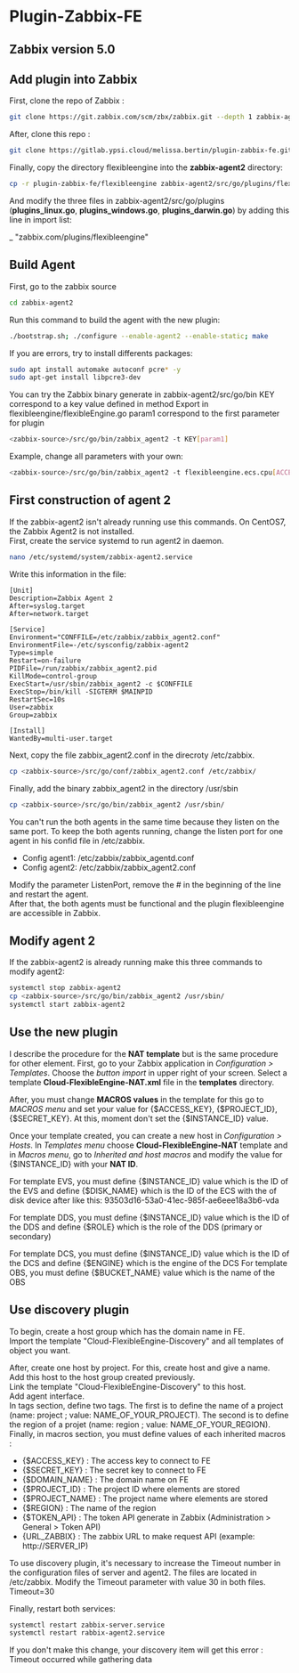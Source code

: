 # Plugin-Zabbix-FE

## Zabbix version 5.0
## Add plugin into Zabbix

First, clone the repo of Zabbix :

```sh
git clone https://git.zabbix.com/scm/zbx/zabbix.git --depth 1 zabbix-agent2
```

After, clone this repo :
```sh
git clone https://gitlab.ypsi.cloud/melissa.bertin/plugin-zabbix-fe.git
```

Finally, copy the directory flexibleengine into the **zabbix-agent2** directory:
```sh
cp -r plugin-zabbix-fe/flexibleengine zabbix-agent2/src/go/plugins/flexibleengine
```

And modify the three files in zabbix-agent2/src/go/plugins (**plugins_linux.go**, **plugins_windows.go**, **plugins_darwin.go**) by adding this line in import list:

_ "zabbix.com/plugins/flexibleengine"


## Build Agent

First, go to the zabbix source
```sh
cd zabbix-agent2
```

Run this command to build the agent with the new plugin:
```sh
./bootstrap.sh; ./configure --enable-agent2 --enable-static; make
```
If you are errors, try to install differents packages:
```sh
sudo apt install automake autoconf pcre* -y
sudo apt-get install libpcre3-dev
```

You can try the Zabbix binary generate in zabbix-agent2/src/go/bin
KEY correspond to a key value defined in method Export in flexibleengine/flexibleEngine.go
param1 correspond to the first parameter for plugin
```sh
<zabbix-source>/src/go/bin/zabbix_agent2 -t KEY[param1]
```
Example, change all parameters with your own:
```sh
<zabbix-source>/src/go/bin/zabbix_agent2 -t flexibleengine.ecs.cpu[ACCESS_KEY,SECRET_KEY,PROJECT_ID,INSTANCE_ID,REGION,FRAME,PERIOD,FILTER]
```

## First construction of agent 2
If the zabbix-agent2 isn't already running use this commands. On CentOS7, the Zabbix Agent2 is not installed.  </br>
First, create the service systemd to run agent2 in daemon. 
```sh
nano /etc/systemd/system/zabbix-agent2.service
```
Write this information in the file:
```
[Unit]
Description=Zabbix Agent 2
After=syslog.target
After=network.target

[Service]
Environment="CONFFILE=/etc/zabbix/zabbix_agent2.conf"
EnvironmentFile=-/etc/sysconfig/zabbix-agent2
Type=simple
Restart=on-failure
PIDFile=/run/zabbix/zabbix_agent2.pid
KillMode=control-group
ExecStart=/usr/sbin/zabbix_agent2 -c $CONFFILE
ExecStop=/bin/kill -SIGTERM $MAINPID
RestartSec=10s
User=zabbix
Group=zabbix

[Install]
WantedBy=multi-user.target
```

Next, copy the file zabbix_agent2.conf in the direcroty /etc/zabbix.
```sh
cp <zabbix-source>/src/go/conf/zabbix_agent2.conf /etc/zabbix/
```

Finally, add the binary zabbix_agent2 in the directory /usr/sbin
```sh
cp <zabbix-source>/src/go/bin/zabbix_agent2 /usr/sbin/
```

You can't run the both agents in the same time because they listen on the same port. To keep the both agents running, change the listen port for one agent in his confid file in /etc/zabbix. 
* Config agent1: /etc/zabbix/zabbix_agentd.conf
* Config agent2: /etc/zabbix/zabbix_agent2.conf

Modify the parameter ListenPort, remove the # in the beginning of the line and restart the agent. </br>
After that, the both agents must be functional and the plugin flexibleengine are accessible in Zabbix. 

## Modify agent 2
If the zabbix-agent2 is already running make this three commands to modify agent2:
```sh
systemctl stop zabbix-agent2
cp <zabbix-source>/src/go/bin/zabbix_agent2 /usr/sbin/
systemctl start zabbix-agent2
```

## Use the new plugin

I describe the procedure for the **NAT template** but is the same procedure for other element.
First, go to your Zabbix application in *Configuration > Templates*. Choose the *button import* in upper right of your screen. Select a template **Cloud-FlexibleEngine-NAT.xml** file in the **templates** directory.

After, you must change **MACROS values** in the template for this go to *MACROS menu* and set your value for {$ACCESS_KEY}, {$PROJECT_ID}, {$SECRET_KEY}. At this, moment don't set the {$INSTANCE_ID} value.

Once your template created, you can create a new host in *Configuration > Hosts*. In *Templates menu* choose **Cloud-FlexibleEngine-NAT** template and in *Macros menu*, go to *Inherited and host macros* and modify the value for {$INSTANCE_ID} with your **NAT ID**. 

For template EVS, you must define {$INSTANCE_ID} value which is the ID of the EVS and define {$DISK_NAME} which is the ID of the ECS with the of disk device after like this: 93503d16-53a0-41ec-985f-ae6eee18a3b6-vda

For template DDS, you must define {$INSTANCE_ID} value which is the ID of the DDS and define {$ROLE} which is the role of the DDS (primary or secondary)

For template DCS, you must define {$INSTANCE_ID} value which is the ID of the DCS and define {$ENGINE} which is the engine of the DCS
For template OBS, you must define {$BUCKET_NAME} value which is the name of the OBS

## Use discovery plugin
To begin, create a host group which has the domain name in FE. <br> Import the template "Cloud-FlexibleEngine-Discovery" and all templates of object you want. 

After, create one host by project. For this, create host and give a name. <br>
Add this host to the host group created previously.<br>
Link the template "Cloud-FlexibleEngine-Discovery" to this host. <br>
Add agent interface.<br>
In tags section, define two tags. The first is to define the name of a project (name: project ; value: NAME_OF_YOUR_PROJECT). The second is to define the region of a projet (name: region ; value: NAME_OF_YOUR_REGION).<br>
Finally, in macros section, you must define values of each inherited macros : 
* {$ACCESS_KEY} : The access key to connect to FE
* {$SECRET_KEY} : The secret key to connect to FE
* {$DOMAIN_NAME} : The domain name on FE
* {$PROJECT_ID} : The project ID where elements are stored
* {$PROJECT_NAME} : The project name where elements are stored
* {$REGION} : The name of the region
* {$TOKEN_API} : The token API generate in Zabbix (Administration > General > Token API)
* {URL_ZABBIX} : The zabbix URL to make request API (example: http://SERVER_IP)

To use discovery plugin, it's necessary to increase the Timeout number in the configuration files of server and agent2. The files are located in /etc/zabbix. Modify the Timeout parameter with value 30 in both files. <br>
Timeout=30

Finally, restart both services:
```sh
systemctl restart zabbix-server.service
systemctl restart rabbix-agent2.service
```

If you don't make this change, your discovery item will get this error : Timeout occurred while gathering data
